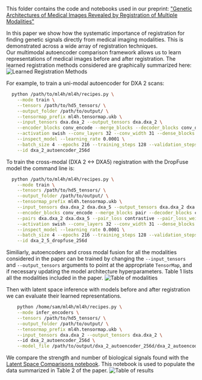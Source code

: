 This folder contains the code and notebooks used in our preprint: ["Genetic Architectures of Medical Images Revealed by Registration of Multiple Modalities"](https://www.biorxiv.org/content/10.1101/2023.07.27.550885v1)

In this paper we show how the systematic importance of registration for finding genetic signals directly from medical imaging modalities.
This is demonstrated across a wide array of registration techniques.  
Our multimodal autoencoder comparison framework allows us to learn representations of medical images before and after registration.
The learned registration methods considered are graphically summarized here:
![Learned Registration Methods](./registration.png)

For example, to train a uni-modal autoencoder for DXA 2 scans:
```bash
  python /path/to/ml4h/ml4h/recipes.py \
    --mode train \
    --tensors /path/to/hd5_tensors/ \
    --output_folder /path/to/output/ \
    --tensormap_prefix ml4h.tensormap.ukb \
    --input_tensors dxa.dxa_2 --output_tensors dxa.dxa_2 \
    --encoder_blocks conv_encode --merge_blocks --decoder_blocks conv_decode \
    --activation swish --conv_layers 32 --conv_width 31 --dense_blocks 32 32 32 32 32 --dense_layers 256 --block_size 3 \
    --inspect_model --learning_rate 0.0001 \
    --batch_size 4 --epochs 216 --training_steps 128 --validation_steps 36 --test_steps 4 --patience 36 \
    --id dxa_2_autoencoder_256d
```

To train the cross-modal (DXA 2 <-> DXA5) registration with the DropFuse model the command line is:
```bash
  python /path/to/ml4h/ml4h/recipes.py \
    --mode train \
    --tensors /path/to/hd5_tensors/ \
    --output_folder /path/to/output/ \
    --tensormap_prefix ml4h.tensormap.ukb \
    --input_tensors dxa.dxa_2 dxa.dxa_5 --output_tensors dxa.dxa_2 dxa.dxa_5 \
    --encoder_blocks conv_encode --merge_blocks pair --decoder_blocks conv_decode \
    --pairs dxa.dxa_2 dxa.dxa_5 --pair_loss contrastive --pair_loss_weight 0.1 --pair_merge dropout \
    --activation swish --conv_layers 32 --conv_width 31 --dense_blocks 32 32 32 32 32 --dense_layers 256 --block_size 3 \
    --inspect_model --learning_rate 0.0001 \
    --batch_size 4 --epochs 216 --training_steps 128 --validation_steps 36 --test_steps 4 --patience 36 \
    --id dxa_2_5_dropfuse_256d
```
Similiarly, autoencoders and cross modal fusion for all the modalities considered in the paper can be trained by changing the `--input_tensors` and `--output_tensors` arguments to point at the appropriate `TensorMap`, and if necessary updating the model architecture hyperparameters.
Table 1 lists all the modalities included in the paper.
![Table of modalities](./table1.png)

Then with latent space inference with models before and after registration we can evaluate their learned representations.
```bash
    python /home/sam/ml4h/ml4h/recipes.py \
    --mode infer_encoders \
    --tensors /path/to/hd5_tensors/ \
    --output_folder /path/to/output/ \
    --tensormap_prefix ml4h.tensormap.ukb \
    --input_tensors dxa.dxa_2 --output_tensors dxa.dxa_2 \ 
    --id dxa_2_autoencoder_256d \
    --model_file /path/to/output/dxa_2_autoencoder_256d/dxa_2_autoencoder_256d.h5
```

We compare the strength and number of biological signals found with the [Latent Space Comparisons notebook](./latent_space_comparisons.ipynb).
This notebook is used to populate the data summarized in Table 2 of the paper.
![Table of results](./table2.png)
